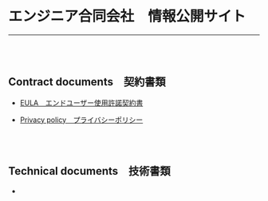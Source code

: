 
# エンジニア合同会社　情報公開サイト

---
<br><br>

## Contract documents　契約書類

- [EULA　エンドユーザー使用許諾契約書](./EULA.md)

- [Privacy policy　プライバシーポリシー](./PrivacyPolicy.md)

<br><br>

## Technical documents　技術書類

- 


